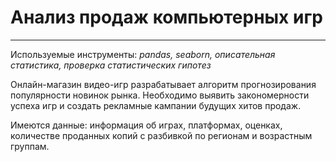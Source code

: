 # Анализ продаж компьютерных игр
---
Используемые инструменты: *pandas, seaborn, описательная статистика, проверка статистических гипотез*

Онлайн-магазин видео-игр разрабатывает алгоритм прогнозирования популярности новинок рынка.
Необходимо выявить закономерности успеха игр и создать рекламные кампании будущих хитов продаж.

Имеются данные: информация об играх, платформах, оценках, количестве проданных копий с разбивкой по регионам и возрастным группам.

